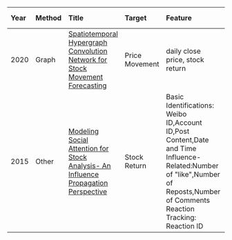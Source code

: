 Year|Method|Title|Target|Feature|Data Set|Time Span|Evaluation|
|:--|:---- |:----|:-----|:------|:-------|:--------|:---------|
2020 |Graph |[Spatiotemporal Hypergraph Convolution Network for Stock Movement Forecasting](https://ieeexplore.ieee.org/stamp/stamp.jsp?tp=&arnumber=9338303) |Price Movement |daily close price, stock return |S&P 500, Yahoo finance |2013 - 2019 |Sharpe Ratio
2015 |Other |[Modeling Social Attention for Stock Analysis- An Influence Propagation Perspective]() |Stock Return |Basic Identifications: Weibo ID,Account ID,Post Content,Date and Time Influence-Related:Number of "like",Number of Reposts,Number of Comments Reaction Tracking: Reaction ID |SZSE and SSE, Weibo social media | |Return, Abnormal Return, Logarithmic Volume 
